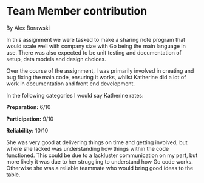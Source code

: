 # Team Member contribution

By Alex Borawski

In this assignment we were tasked to make a sharing note program that would scale well with company size with Go being the main language in use. There was also expected to be unit testing and documentation of setup, data models and design choices.

Over the course of the assignment, I was primarily involved in creating and bug fixing the main code, ensuring it works, whilst Katherine did a lot of work in documentation and front end development.

In the following categories I would say Katherine rates:

**Preparation:** 6/10

**Participation:** 9/10

**Reliability:** 10/10

She was very good at delivering things on time and getting involved, but where she lacked was understanding how things within the code functioned. This could be due to a lackluster communication on my part, but more likely it was due to her struggling to understand how Go code works. Otherwise she was a reliable teammate who would bring good ideas to the table.